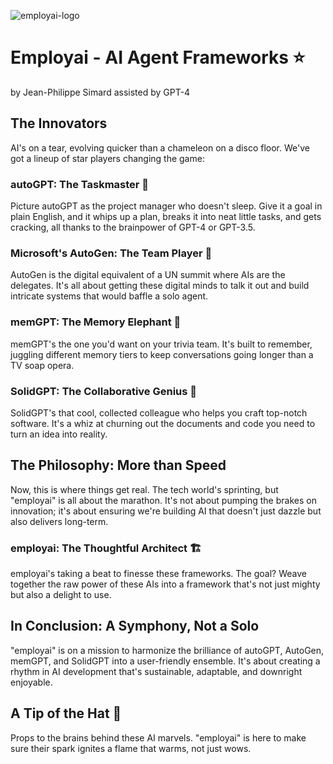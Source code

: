 
![employai-logo](https://github.com/Jepse/Employai/assets/35108098/a71a4a34-c320-4c0d-a856-a7383d12c9a0)

# Employai - AI Agent Frameworks ⭐
by Jean-Philippe Simard assisted by GPT-4

## The Innovators
AI's on a tear, evolving quicker than a chameleon on a disco floor. We've got a lineup of star players changing the game:

### autoGPT: The Taskmaster 🎯
Picture autoGPT as the project manager who doesn't sleep. Give it a goal in plain English, and it whips up a plan, breaks it into neat little tasks, and gets cracking, all thanks to the brainpower of GPT-4 or GPT-3.5.

### Microsoft's AutoGen: The Team Player 🤝
AutoGen is the digital equivalent of a UN summit where AIs are the delegates. It's all about getting these digital minds to talk it out and build intricate systems that would baffle a solo agent.

### memGPT: The Memory Elephant 🐘
memGPT's the one you'd want on your trivia team. It's built to remember, juggling different memory tiers to keep conversations going longer than a TV soap opera.

### SolidGPT: The Collaborative Genius 👥
SolidGPT's that cool, collected colleague who helps you craft top-notch software. It's a whiz at churning out the documents and code you need to turn an idea into reality.

## The Philosophy: More than Speed
Now, this is where things get real. The tech world's sprinting, but "employai" is all about the marathon. It's not about pumping the brakes on innovation; it's about ensuring we're building AI that doesn't just dazzle but also delivers long-term.

### employai: The Thoughtful Architect 🏗️
employai's taking a beat to finesse these frameworks. The goal? Weave together the raw power of these AIs into a framework that's not just mighty but also a delight to use.

## In Conclusion: A Symphony, Not a Solo
"employai" is on a mission to harmonize the brilliance of autoGPT, AutoGen, memGPT, and SolidGPT into a user-friendly ensemble. It's about creating a rhythm in AI development that's sustainable, adaptable, and downright enjoyable.

## A Tip of the Hat 🎩
Props to the brains behind these AI marvels. "employai" is here to make sure their spark ignites a flame that warms, not just wows.



